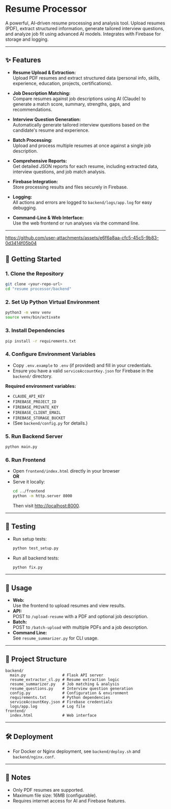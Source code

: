 # Resume Processor

A powerful, AI-driven resume processing and analysis tool. Upload resumes (PDF), extract structured information, generate tailored interview questions, and analyze job fit using advanced AI models. Integrates with Firebase for storage and logging.

---

## ✨ Features

- **Resume Upload & Extraction:**  
  Upload PDF resumes and extract structured data (personal info, skills, experience, education, projects, certifications).

- **Job Description Matching:**  
  Compare resumes against job descriptions using AI (Claude) to generate a match score, summary, strengths, gaps, and recommendations.

- **Interview Question Generation:**  
  Automatically generate tailored interview questions based on the candidate's resume and experience.

- **Batch Processing:**  
  Upload and process multiple resumes at once against a single job description.

- **Comprehensive Reports:**  
  Get detailed JSON reports for each resume, including extracted data, interview questions, and job match analysis.

- **Firebase Integration:**  
  Store processing results and files securely in Firebase.

- **Logging:**  
  All actions and errors are logged to `backend/logs/app.log` for easy debugging.

- **Command-Line & Web Interface:**  
  Use the web frontend or run analyses via the command line.

---


https://github.com/user-attachments/assets/e6f6a8aa-cfc5-45c5-9b83-0d3414f05b04



## 🚀 Getting Started

### 1. Clone the Repository

```sh
git clone <your-repo-url>
cd "resume processor/backend"
```

### 2. Set Up Python Virtual Environment

```sh
python3 -m venv venv
source venv/bin/activate
```

### 3. Install Dependencies

```sh
pip install -r requirements.txt
```

### 4. Configure Environment Variables

- Copy `.env.example` to `.env` (if provided) and fill in your credentials.
- Ensure you have a valid `serviceAccountKey.json` for Firebase in the `backend/` directory.

**Required environment variables:**
- `CLAUDE_API_KEY`
- `FIREBASE_PROJECT_ID`
- `FIREBASE_PRIVATE_KEY`
- `FIREBASE_CLIENT_EMAIL`
- `FIREBASE_STORAGE_BUCKET`
- (See `backend/config.py` for details.)

### 5. Run Backend Server

```sh
python main.py
```

### 6. Run Frontend

- Open `frontend/index.html` directly in your browser  
  **OR**  
- Serve it locally:
  ```sh
  cd ../frontend
  python -m http.server 8000
  ```
  Then visit [http://localhost:8000](http://localhost:8000).

---

## 🧪 Testing

- Run setup tests:
  ```sh
  python test_setup.py
  ```
- Run all backend tests:
  ```sh
  python fix.py
  ```

---

## 📝 Usage

- **Web:**  
  Use the frontend to upload resumes and view results.
- **API:**  
  POST to `/upload-resume` with a PDF and optional job description.
- **Batch:**  
  POST to `/batch-upload` with multiple PDFs and a job description.
- **Command Line:**  
  See `resume_summarizer.py` for CLI usage.

---

## 📁 Project Structure

```
backend/
  main.py                # Flask API server
  resume_extractor_cl.py # Resume extraction logic
  resume_summarizer.py   # Job matching & analysis
  resume_questions.py    # Interview question generation
  config.py              # Configuration & environment
  requirements.txt       # Python dependencies
  serviceAccountKey.json # Firebase credentials
  logs/app.log           # Log file
frontend/
  index.html             # Web interface
```

---





## 🛠️ Deployment

- For Docker or Nginx deployment, see `backend/deploy.sh` and `backend/nginx.conf`.

---

## 📢 Notes

- Only PDF resumes are supported.
- Maximum file size: 16MB (configurable).
- Requires internet access for AI and Firebase features. 
